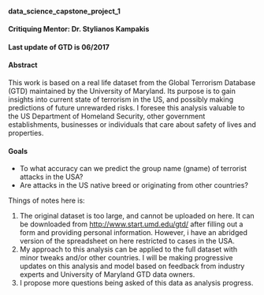 #### data_science_capstone_project_1
#### Critiquing Mentor: Dr. Stylianos Kampakis
#### Last update of GTD is 06/2017

#### Abstract
This work is based on a real life dataset from the Global Terrorism Database (GTD) maintained by the University of Maryland. Its purpose is
to gain insights into current state of terrorism in the US, and possibly making predictions of future unrewarded risks. I foresee this 
analysis valuable to the US Department of Homeland Security, other government establishments, businesses or individuals that care about 
safety of lives and properties.


#### Goals ###

* To what accuracy can we predict the group name (gname) of terrorist attacks in the USA?
* Are attacks in the US native breed or originating from other countries?

Things of notes here is:
1. The original dataset is too large, and cannot be uploaded on here. It can be downloaded from http://www.start.umd.edu/gtd/ after filling out a form and providing personal information. However, i have an abridged version of the spreadsheet on here restricted to cases in the USA.
2. My approach to this analysis can be applied to the full dataset with minor tweaks and/or other countries. I will be making progressive updates on this analysis and model based on feedback from industry experts and University of Maryland GTD data owners. 
3. I propose more questions being asked of this data as analysis progress.


